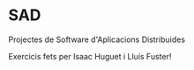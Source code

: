 # SAD
Projectes de Software d'Aplicacions Distribuides

Exercicis fets per Isaac Huguet i Lluís Fuster!
